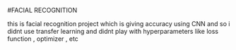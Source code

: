 #FACIAL RECOGNITION
 
 this is facial recognition project which is giving accuracy using CNN and so i didnt use transfer learning and didnt play with hyperparameters like loss function , optimizer , etc
